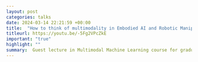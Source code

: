 ```yaml
---
layout: post
categories: talks
date: 2024-03-14 22:21:59 +00:00
title:  "How to think of multimodality in Embodied AI and Robotic Manipulation?"
titleurl: https://youtu.be/-5Fg2VPcZkE
important: "true"
highlight: ""
summary:  Guest lecture in Multimodal Machine Learning course for graduate students at Carnegie Mellon University, Pittsburgh. 
---
```

